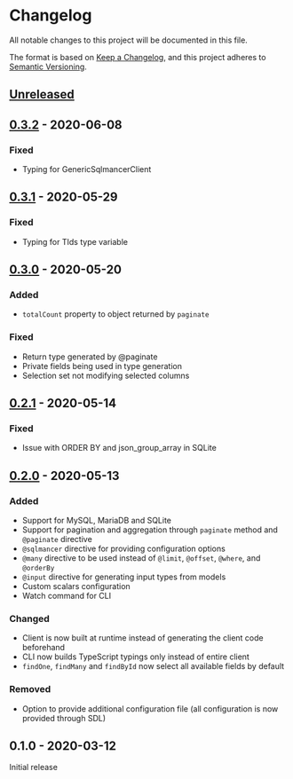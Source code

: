 # Changelog
All notable changes to this project will be documented in this file.

The format is based on [Keep a Changelog](https://keepachangelog.com/en/1.0.0/),
and this project adheres to [Semantic Versioning](https://semver.org/spec/v2.0.0.html).

## [Unreleased](https://github.com/danielrearden/sqlmancer/compare/v0.3.2...HEAD)

## [0.3.2](https://github.com/danielrearden/sqlmancer/compare/v0.3.1...v0.3.2) - 2020-06-08

### Fixed

- Typing for GenericSqlmancerClient

## [0.3.1](https://github.com/danielrearden/sqlmancer/compare/v0.3.0...v0.3.1) - 2020-05-29

### Fixed

- Typing for TIds type variable

## [0.3.0](https://github.com/danielrearden/sqlmancer/compare/v0.2.1...v0.3.0) - 2020-05-20

### Added
- `totalCount` property to object returned by `paginate`

### Fixed
- Return type generated by @paginate
- Private fields being used in type generation
- Selection set not modifying selected columns

## [0.2.1](https://github.com/danielrearden/sqlmancer/compare/v0.2.0...v0.2.1) - 2020-05-14

### Fixed
- Issue with ORDER BY and json_group_array in SQLite

## [0.2.0](https://github.com/danielrearden/sqlmancer/compare/v0.1.0...v0.2.0) - 2020-05-13

### Added
- Support for MySQL, MariaDB and SQLite
- Support for pagination and aggregation through `paginate` method and `@paginate` directive
- `@sqlmancer` directive for providing configuration options
- `@many` directive to be used instead of `@limit`, `@offset`, `@where`, and `@orderBy`
- `@input` directive for generating input types from models
- Custom scalars configuration
- Watch command for CLI


### Changed
- Client is now built at runtime instead of generating the client code beforehand
- CLI now builds TypeScript typings only instead of entire client
- `findOne`, `findMany` and `findById` now select all available fields by default

### Removed
- Option to provide additional configuration file (all configuration is now provided through SDL)

## 0.1.0 - 2020-03-12
Initial release

